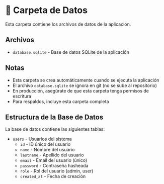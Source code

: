 # 📁 Carpeta de Datos

Esta carpeta contiene los archivos de datos de la aplicación.

## Archivos

- `database.sqlite` - Base de datos SQLite de la aplicación

## Notas

- Esta carpeta se crea automáticamente cuando se ejecuta la aplicación
- El archivo `database.sqlite` se ignora en git (no se sube al repositorio)
- En producción, asegúrate de que esta carpeta tenga permisos de escritura
- Para respaldos, incluye esta carpeta completa

## Estructura de la Base de Datos

La base de datos contiene las siguientes tablas:

- `users` - Usuarios del sistema
  - `id` - ID único del usuario
  - `name` - Nombre del usuario
  - `lastname` - Apellido del usuario
  - `email` - Email del usuario (único)
  - `password` - Contraseña hasheada
  - `role` - Rol del usuario (admin, user)
  - `created_at` - Fecha de creación
